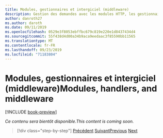```yaml
---
title: Modules, gestionnaires et intergiciel (middleware)
description: Gestion des demandes avec les modules HTTP, les gestionnaires et l’intergiciel (middleware)
author: danroth27
ms.author: daroth
ms.date: 09/11/2019
ms.openlocfilehash: 0529e3f8053ebffbc679c819e220e1d8437434d4
ms.sourcegitcommit: 55f438d4d00a34b9aca9eedaac3f85590bb11565
ms.translationtype: MT
ms.contentlocale: fr-FR
ms.lasthandoff: 09/23/2019
ms.locfileid: "71183804"
---
```

# <a name="modules-handlers-and-middleware"></a><span data-ttu-id="41405-103">Modules, gestionnaires et intergiciel (middleware)</span><span class="sxs-lookup"><span data-stu-id="41405-103">Modules, handlers, and middleware</span></span>

[!INCLUDE [book-preview](../../../includes/book-preview.md)]

<span data-ttu-id="41405-104">*Ce contenu sera bientôt disponible.*</span><span class="sxs-lookup"><span data-stu-id="41405-104">*This content is coming soon.*</span></span>

>[!div class="step-by-step"]
><span data-ttu-id="41405-105">[Précédent](data.md)
>[Suivant](config.md)</span><span class="sxs-lookup"><span data-stu-id="41405-105">[Previous](data.md)
[Next](config.md)</span></span>
